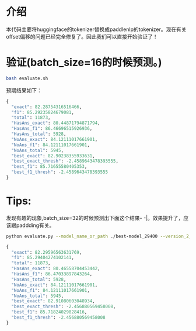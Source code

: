 # 介绍
本代码主要将huggingface的tokenizer替换成paddlenlp的tokenizer。现在有关offset偏移的问题已经完全修复了。因此我们可以直接开始验证了！

# 验证(batch_size=16的时候预测。)
```bash
bash evaluate.sh
```
预期结果如下：
```python
{
  "exact": 82.28754316516466,
  "f1": 85.29235824679081,
  "total": 11873,
  "HasAns_exact": 80.44871794871794,
  "HasAns_f1": 86.46696515926936,
  "HasAns_total": 5928,
  "NoAns_exact": 84.12111017661901,
  "NoAns_f1": 84.12111017661901,
  "NoAns_total": 5945,
  "best_exact": 82.90238355933631,
  "best_exact_thresh": -2.4589643478393555,
  "best_f1": 85.71655580405353,
  "best_f1_thresh": -2.4589643478393555
}
```

# Tips:
发现有趣的现象,batch_size=32的时候预测出下面这个结果- -|。效果提升了，应该跟paddding有关。
```bash
python evaluate.py --model_name_or_path ./best-model_29400 --version_2_with_negative --batch_size 32
```
```python
{
  "exact": 82.29596563631769,
  "f1": 85.29404274102141,
  "total": 11873,
  "HasAns_exact": 80.46558704453442,
  "HasAns_f1": 86.47033897843264,
  "HasAns_total": 5928,
  "NoAns_exact": 84.12111017661901,
  "NoAns_f1": 84.12111017661901,
  "NoAns_total": 5945,
  "best_exact": 82.91080603048934,
  "best_exact_thresh": -2.456880569458008,
  "best_f1": 85.71824029828416,
  "best_f1_thresh": -2.456880569458008
}
```